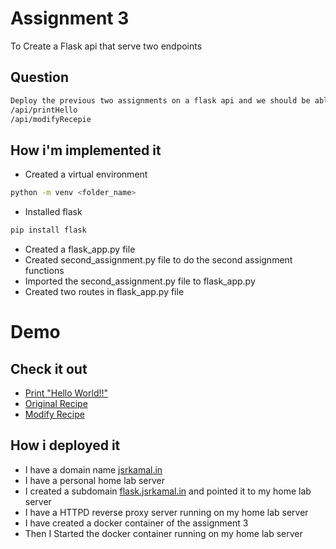 # Assignment 3

To Create a Flask api that serve two endpoints

## Question

```bash
Deploy the previous two assignments on a flask api and we should be able to run this by calling.
/api/printHello
/api/modifyRecepie
```

## How i'm implemented it

- Created a virtual environment

```bash
python -m venv <folder_name>
```

- Installed flask

```bash
pip install flask
```

- Created a flask_app.py file
- Created second_assignment.py file to do the second assignment functions
- Imported the second_assignment.py file to flask_app.py
- Created two routes in flask_app.py file

# Demo

## Check it out

- [Print "Hello World!!"](https://flask.jsrkamal.in/api/printHello)
- [Original Recipe](https://flask.jsrkamal.in/api/originalRecepie)
- [Modify Recipe](https://flask.jsrkamal.in/api/modifiedRecepie)

## How i deployed it

- I have a domain name [jsrkamal.in](https://jsrkamal.in)
- I have a personal home lab server
- I created a subdomain [flask.jsrkamal.in](https://flask.jsrkamal.in) and pointed it to my home lab server
- I have a HTTPD reverse proxy server running on my home lab server
- I have created a docker container of the assignment 3
- Then I Started the docker container running on my home lab server
